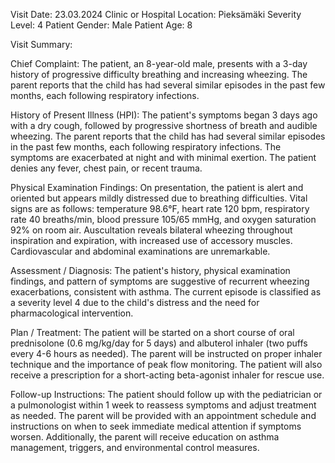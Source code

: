 Visit Date: 23.03.2024
Clinic or Hospital Location: Pieksämäki
Severity Level: 4
Patient Gender: Male
Patient Age: 8

Visit Summary:

Chief Complaint: The patient, an 8-year-old male, presents with a 3-day history of progressive difficulty breathing and increasing wheezing. The parent reports that the child has had several similar episodes in the past few months, each following respiratory infections.

History of Present Illness (HPI): The patient's symptoms began 3 days ago with a dry cough, followed by progressive shortness of breath and audible wheezing. The parent reports that the child has had several similar episodes in the past few months, each following respiratory infections. The symptoms are exacerbated at night and with minimal exertion. The patient denies any fever, chest pain, or recent trauma.

Physical Examination Findings: On presentation, the patient is alert and oriented but appears mildly distressed due to breathing difficulties. Vital signs are as follows: temperature 98.6°F, heart rate 120 bpm, respiratory rate 40 breaths/min, blood pressure 105/65 mmHg, and oxygen saturation 92% on room air. Auscultation reveals bilateral wheezing throughout inspiration and expiration, with increased use of accessory muscles. Cardiovascular and abdominal examinations are unremarkable.

Assessment / Diagnosis: The patient's history, physical examination findings, and pattern of symptoms are suggestive of recurrent wheezing exacerbations, consistent with asthma. The current episode is classified as a severity level 4 due to the child's distress and the need for pharmacological intervention.

Plan / Treatment: The patient will be started on a short course of oral prednisolone (0.6 mg/kg/day for 5 days) and albuterol inhaler (two puffs every 4-6 hours as needed). The parent will be instructed on proper inhaler technique and the importance of peak flow monitoring. The patient will also receive a prescription for a short-acting beta-agonist inhaler for rescue use.

Follow-up Instructions: The patient should follow up with the pediatrician or a pulmonologist within 1 week to reassess symptoms and adjust treatment as needed. The parent will be provided with an appointment schedule and instructions on when to seek immediate medical attention if symptoms worsen. Additionally, the parent will receive education on asthma management, triggers, and environmental control measures.